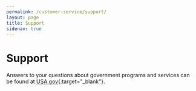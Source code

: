 ```yaml
---
permalink: /customer-service/support/
layout: page
title: Support
sidenav: true
---
```


# Support
Answers to your questions about government programs and services can be found at 
[USA.gov](https://www.usa.gov){:target="_blank"}.
